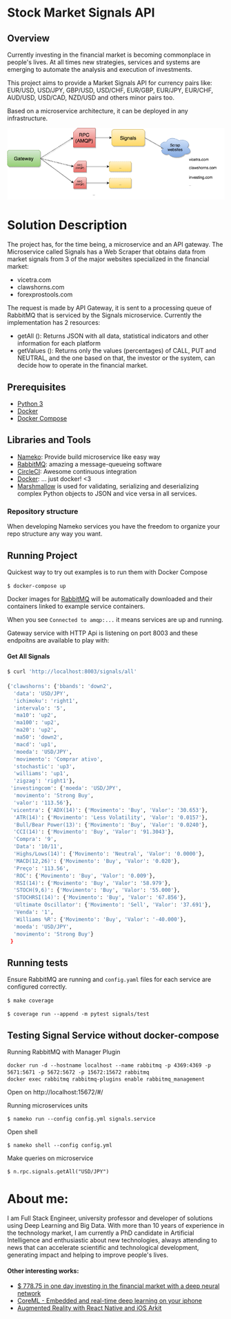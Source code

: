 # Stock Market Signals API

## Overview

Currently investing in the financial market is becoming commonplace in people's lives. At all times new strategies, services and systems are emerging to automate the analysis and execution of investments.

This project aims to provide a Market Signals API for currency pairs like: EUR/USD, USD/JPY, GBP/USD, USD/CHF, EUR/GBP, EUR/JPY, EUR/CHF, AUD/USD, USD/CAD, NZD/USD
 and others minor pairs too.

Based on a microservice architecture, it can be deployed in any infrastructure.

![Services](StockMarketSignals.png)

# Solution Description

The project has, for the time being, a microservice and an API gateway.
The Microservice called Signals has a Web Scraper that obtains data from market signals from 3 of the major websites specialized in the financial market:
- vicetra.com
- clawshorns.com
- forexprostools.com

The request is made by API Gateway, it is sent to a processing queue of RabbitMQ that is serviced by the Signals microservice.
Currently the implementation has 2 resources:
- getAll (): Returns JSON with all data, statistical indicators and other information for each platform
- getValues (): Returns only the values (percentages) of CALL, PUT and NEUTRAL, and the one based on that, the investor or the system, can decide how to operate in the financial market.

## Prerequisites

* [Python 3](https://www.python.org/downloads/)
* [Docker](https://www.docker.com/)
* [Docker Compose](https://docs.docker.com/compose/)

## Libraries and Tools

- [Nameko](): Provide build microservice like easy way
- [RabbitMQ](): amazing a message-queueing software
- [CircleCI](): Awesome continuous integration
- [Docker](): ... just docker! <3 
- [Marshmallow](https://pypi.python.org/pypi/marshmallow) is used for validating, serializing and deserializing complex Python objects to JSON and vice versa in all services. 


### Repository structure
When developing Nameko services you have the freedom to organize your repo structure any way you want.


## Running Project

Quickest way to try out examples is to run them with Docker Compose

`$ docker-compose up`

Docker images for [RabbitMQ](https://hub.docker.com/_/rabbitmq/) will be automatically downloaded and their containers linked to example service containers.

When you see `Connected to amqp:...` it means services are up and running.

Gateway service with HTTP Api is listening on port 8003 and these endpoitns are available to play with:

#### Get All Signals

```sh
$ curl 'http://localhost:8003/signals/all'

{'clawshorns': {'bbands': 'down2',
  'data': 'USD/JPY',
  'ichimoku': 'right1',
  'intervalo': '5',
  'ma10': 'up2',
  'ma100': 'up2',
  'ma20': 'up2',
  'ma50': 'down2',
  'macd': 'up1',
  'moeda': 'USD/JPY',
  'movimento': 'Comprar ativo',
  'stochastic': 'up3',
  'williams': 'up1',
  'zigzag': 'right1'},
 'investingcom': {'moeda': 'USD/JPY',
  'movimento': 'Strong Buy',
  'valor': '113.56'},
 'vicentra': {'ADX(14)': {'Movimento': 'Buy', 'Valor': '30.653'},
  'ATR(14)': {'Movimento': 'Less Volatility', 'Valor': '0.0157'},
  'Bull/Bear Power(13)': {'Movimento': 'Buy', 'Valor': '0.0240'},
  'CCI(14)': {'Movimento': 'Buy', 'Valor': '91.3043'},
  'Compra': '9',
  'Data': '10/11',
  'Highs/Lows(14)': {'Movimento': 'Neutral', 'Valor': '0.0000'},
  'MACD(12,26)': {'Movimento': 'Buy', 'Valor': '0.020'},
  'Preço': '113.56',
  'ROC': {'Movimento': 'Buy', 'Valor': '0.009'},
  'RSI(14)': {'Movimento': 'Buy', 'Valor': '58.979'},
  'STOCH(9,6)': {'Movimento': 'Buy', 'Valor': '55.000'},
  'STOCHRSI(14)': {'Movimento': 'Buy', 'Valor': '67.856'},
  'Ultimate Oscillator': {'Movimento': 'Sell', 'Valor': '37.691'},
  'Venda': '1',
  'Williams %R': {'Movimento': 'Buy', 'Valor': '-40.000'},
  'moeda': 'USD/JPY',
  'movimento': 'Strong Buy'}
 }
```

## Running tests

Ensure RabbitMQ are running and `config.yaml` files for each service are configured correctly.

`$ make coverage`

`$ coverage run --append -m pytest signals/test`

## Testing Signal Service without docker-compose

Running RabbitMQ with Manager Plugin

```
docker run -d --hostname localhost --name rabbitmq -p 4369:4369 -p 5671:5671 -p 5672:5672 -p 15672:15672 rabbitmq
docker exec rabbitmq rabbitmq-plugins enable rabbitmq_management
```

Open on http://localhost:15672/#/

Running microservices units

```
$ nameko run --config config.yml signals.service
```

Open shell
```
$ nameko shell --config config.yml
```

Make queries on microservice
```
$ n.rpc.signals.getAll("USD/JPY")
```

# About me:
I am Full Stack Engineer, university professor and developer of solutions using Deep Learning and Big Data. With more than 10 years of experience in the technology market, I am currently a PhD candidate in Artificial Intelligence and enthusiastic about new technologies, always attending to news that can accelerate scientific and technological development, generating impact and helping to improve people's lives.

#### Other interesting works:
- [$ 778.75 in one day investing in the financial market with a deep neural network](https://medium.com/@joaogabriellima/778-75-em-um-dia-investindo-no-mercado-financeiro-com-uma-deep-neural-network-2b5a917e31d4)
- [CoreML - Embedded and real-time deep learning on your iphone](https://medium.com/@joaogabriellima/coreml-deep-learning-embarcada-e-em-tempo-real-no-seu-iphone-ebed77d79a79)
- [Augmented Reality with React Native and iOS Arkit](https://medium.com/@joaogabriellima/realidade-aumentada-com-react-native-e-ios-arkit-4d76dce30679)


